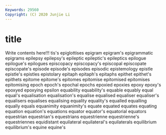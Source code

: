 ```yaml
---
Keywords: 29560
Copyright: (C) 2020 Junjie Li
---
```


# title

Write contents here!!!
tis's 
epiglottises 
epigram 
epigram's
epigrammatic 
epigrams 
epilepsy 
epilepsy's 
epileptic 
epileptic's 
epileptics 
epilogue 
epilogue's 
epilogues
episcopacy 
episcopacy's 
episcopal 
episcopate 
episcopate's 
episode 
episode's 
episodes 
episodic 
epistemology
epistle 
epistle's 
epistles 
epistolary 
epitaph 
epitaph's 
epitaphs 
epithet 
epithet's 
epithets
epitome 
epitome's 
epitomes 
epitomise 
epitomised 
epitomises 
epitomising 
epoch 
epoch's 
epochal
epochs 
epoxied 
epoxies 
epoxy 
epoxy's 
epoxyed 
epoxying 
epsilon 
equability 
equability's
equable 
equably 
equal 
equal's 
equalisation 
equalisation's 
equalise 
equalised 
equaliser 
equaliser's
equalisers 
equalises 
equalising 
equality 
equality's 
equalled 
equalling 
equally 
equals 
equanimity
equanimity's 
equate 
equated 
equates 
equating 
equation 
equation's 
equations 
equator 
equator's
equatorial 
equators 
equestrian 
equestrian's 
equestrians 
equestrienne 
equestrienne's 
equestriennes 
equidistant 
equilateral
equilateral's 
equilaterals 
equilibrium 
equilibrium's 
equine 
equine's 
